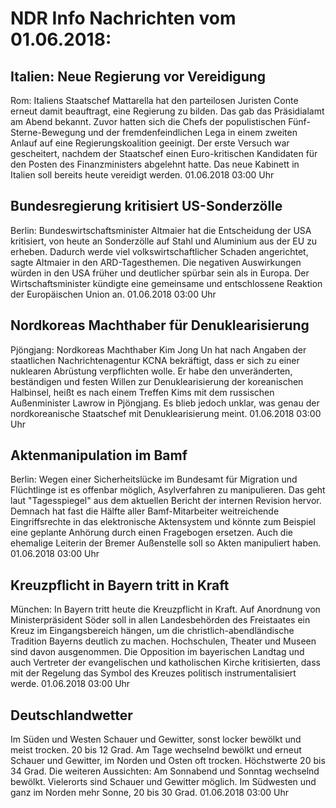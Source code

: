 # NDR Info Nachrichten vom 01.06.2018:


## Italien: Neue Regierung vor Vereidigung
Rom: Italiens Staatschef Mattarella hat den parteilosen Juristen Conte erneut damit beauftragt, eine Regierung zu bilden. Das gab das Präsidialamt am Abend bekannt. Zuvor hatten sich die Chefs der populistischen Fünf-Sterne-Bewegung und der fremdenfeindlichen Lega in einem zweiten Anlauf auf eine Regierungskoalition geeinigt. Der erste Versuch war gescheitert, nachdem der Staatschef einen Euro-kritischen Kandidaten für den Posten des Finanzministers abgelehnt hatte. Das neue Kabinett in Italien soll bereits heute vereidigt werden. 01.06.2018 03:00 Uhr 

## Bundesregierung kritisiert US-Sonderzölle
Berlin: Bundeswirtschaftsminister Altmaier hat die Entscheidung der USA kritisiert, von heute an Sonderzölle auf Stahl und Aluminium aus der EU zu erheben. Dadurch werde viel volkswirtschaftlicher Schaden angerichtet, sagte Altmaier in den ARD-Tagesthemen. Die negativen Auswirkungen würden in den USA früher und deutlicher spürbar sein als in Europa. Der Wirtschaftsminister kündigte eine gemeinsame und entschlossene Reaktion der Europäischen Union an. 01.06.2018 03:00 Uhr 

## Nordkoreas Machthaber für Denuklearisierung
Pjöngjang: Nordkoreas Machthaber Kim Jong Un hat nach Angaben der staatlichen Nachrichtenagentur KCNA bekräftigt, dass er sich zu einer nuklearen Abrüstung verpflichten wolle. Er habe den unveränderten, beständigen und festen Willen zur Denuklearisierung der koreanischen Halbinsel, heißt es nach einem Treffen Kims mit dem russischen Außenminister Lawrow in Pjöngjang. Es blieb jedoch unklar, was genau der nordkoreanische Staatschef mit Denuklearisierung meint. 01.06.2018 03:00 Uhr 

## Aktenmanipulation im Bamf
Berlin: Wegen einer Sicherheitslücke im Bundesamt für Migration und Flüchtlinge ist es offenbar möglich, Asylverfahren zu manipulieren. Das geht laut "Tagesspiegel" aus dem aktuellen Bericht der internen Revision hervor. Demnach hat fast die Hälfte aller Bamf-Mitarbeiter weitreichende Eingriffsrechte in das elektronische Aktensystem und könnte zum Beispiel eine geplante Anhörung durch einen Fragebogen ersetzen. Auch die ehemalige Leiterin der Bremer Außenstelle soll so Akten manipuliert haben. 01.06.2018 03:00 Uhr 

## Kreuzpflicht in Bayern tritt in Kraft
München: In Bayern tritt heute die Kreuzpflicht in Kraft. Auf Anordnung von Ministerpräsident Söder soll in allen Landesbehörden des Freistaates ein Kreuz im Eingangsbereich hängen, um die christlich-abendländische Tradition Bayerns deutlich zu machen. Hochschulen, Theater und Museen sind davon ausgenommen. Die Opposition im bayerischen Landtag und auch Vertreter der evangelischen und katholischen Kirche kritisierten, dass mit der Regelung das Symbol des Kreuzes politisch instrumentalisiert werde. 01.06.2018 03:00 Uhr 

## Deutschlandwetter
Im Süden und Westen Schauer und Gewitter, sonst locker bewölkt und meist trocken. 20 bis 12 Grad. Am Tage wechselnd bewölkt und erneut Schauer und Gewitter, im Norden und Osten oft trocken. Höchstwerte 20 bis 34 Grad. Die weiteren Aussichten: Am Sonnabend und Sonntag wechselnd bewölkt. Vielerorts sind Schauer und Gewitter möglich. Im Südwesten und ganz im Norden mehr Sonne, 20 bis 30 Grad. 01.06.2018 03:00 Uhr 
